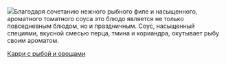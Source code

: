<!--2025-08-25 06:28:49-->
<div class="yb">
  <div class="rss povarenok"><a href="https://www.povarenok.ru/recipes/show/183022/"><img src="https://www.povarenok.ru/data/cache/2025aug/24/56/3187947_89044-640x480.jpg"></a>Благодаря сочетанию нежного рыбного филе и насыщенного, ароматного томатного соуса это блюдо является не только повседневным блюдом, но и праздничным. Соус, насыщенный специями, вкусной смесью перца, тмина и кориандра, окутывает рыбу своим ароматом. <p class="titl"><a href="https://www.povarenok.ru/recipes/show/183022/">Карри с рыбой и овощами</a></p></div>
</div>
